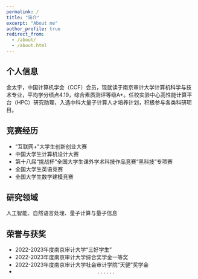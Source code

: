 ```yaml
---
permalink: /
title: "简介"
excerpt: "About me"
author_profile: true
redirect_from: 
  - /about/
  - /about.html
---
```


## 个人信息
金太宇，中国计算机学会（CCF）会员，现就读于南京审计大学计算机科学与技术专业，平均学分绩点4.19，综合素质测评等级A+。任校实验中心高性能计算平台（HPC）研究助理，入选中科大量子计算人才培养计划，积极参与各类科研项目。

## 竞赛经历
- “互联网+”大学生创新创业大赛
- 中国大学生计算机设计大赛
- 第十八届“挑战杯”全国大学生课外学术科技作品竞赛“黑科技”专项赛
- 全国大学生英语竞赛
- 全国大学生数学建模竞赛

## 研究领域
人工智能、自然语言处理、量子计算与量子信息

## 荣誉与获奖
- 2022-2023年度南京审计大学“三好学生”
- 2022-2023年度南京审计大学综合奖学金一等奖
- 2022-2023年度南京审计大学社会审计学院“天健”奖学金
- <center>. . . . . .</center>